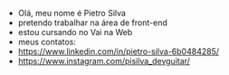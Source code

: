 - Olá, meu nome é  Pietro Silva
- pretendo trabalhar na área de front-end
- estou cursando no Vai na Web
- meus contatos:
- https://www.linkedin.com/in/pietro-silva-6b0484285/
- https://www.instagram.com/pisilva_devguitar/

<!---
pietrossantos/pietrossantos is a ✨ special ✨ repository because its `README.md` (this file) appears on your GitHub profile.
You can click the Preview link to take a look at your changes.
--->
